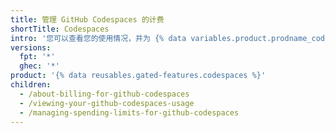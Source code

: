 ```yaml
---
title: 管理 GitHub Codespaces 的计费
shortTitle: Codespaces
intro: '您可以查看您的使用情况，并为 {% data variables.product.prodname_codespaces %} 设置支出限额。'
versions:
  fpt: '*'
  ghec: '*'
product: '{% data reusables.gated-features.codespaces %}'
children:
  - /about-billing-for-github-codespaces
  - /viewing-your-github-codespaces-usage
  - /managing-spending-limits-for-github-codespaces
---
```


